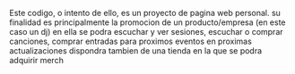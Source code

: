 Este codigo, o intento de ello, es un proyecto de pagina web personal.
su finalidad es principalmente la promocion de un producto/empresa (en este caso un dj) 
en ella se podra escuchar y ver sesiones, escuchar o comprar canciones, comprar entradas para proximos eventos 
en proximas actualizaciones dispondra tambien de una tienda en la que se podra adquirir merch
